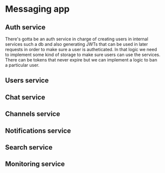 # Messaging app

## Auth service

There's gotta be an auth service in charge of creating users in internal services such a db and also generating JWTs that can be used in later requests in order to make sure a user is autheticated. In that logic we need to implement some kind of storage to make sure users can use the services. There can be tokens that never expire but we can implement a logic to ban a particular user.

## Users service

## Chat service

## Channels service

## Notifications service

## Search service

## Monitoring service
